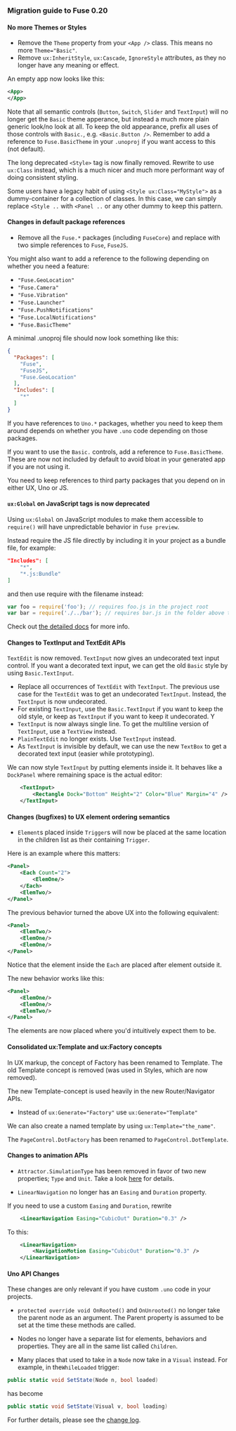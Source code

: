 ### Migration guide to Fuse 0.20

#### No more Themes or Styles

* Remove the `Theme` property from your `<App />` class. This means no more `Theme="Basic"`.
* Remove `ux:InheritStyle`, `ux:Cascade`, `IgnoreStyle` attributes, as they no longer have any meaning or effect.

An empty app now looks like this:

```xml
<App>
</App>
```

Note that all semantic controls (`Button`, `Switch`, `Slider` and `TextInput`) will no longer get the `Basic` theme apperance, but instead a much more plain generic look/no look at all. To keep the old appearance, prefix all uses of those controls with `Basic.`, e.g. `<Basic.Button />`. Remember to add a reference to `Fuse.BasicTheme` in your `.unoproj` if you want access to this (not default).

The long deprecated `<Style>` tag is now finally removed. Rewrite to use `ux:Class` instead, which is a much nicer and much more performant way of doing consistent styling.

Some users have a legacy habit of using `<Style ux:Class="MyStyle">` as a dummy-container for a collection of classes. In this case, we can simply replace `<Style ..` with `<Panel ..` or any other dummy to keep this pattern.


#### Changes in default package references

* Remove all the `Fuse.*` packages (including `FuseCore`) and replace with two simple references to `Fuse`, `FuseJS`.

You might also want to add a reference to the following depending on whether you need a feature:

* `"Fuse.GeoLocation"`
* `"Fuse.Camera"`
* `"Fuse.Vibration"`
* `"Fuse.Launcher"`
* `"Fuse.PushNotifications"`
* `"Fuse.LocalNotifications"`
* `"Fuse.BasicTheme"`

A minimal .unoproj file should now look something like this:

```json
{
  "Packages": [
    "Fuse",
    "FuseJS",
    "Fuse.GeoLocation"
  ],
  "Includes": [
    "*"
  ]
}
```

If you have references to `Uno.*` packages, whether you need to keep them around depends on whether you have `.uno` code depending on those packages.

If you want to use the `Basic.` controls, add a reference to `Fuse.BasicTheme`. These are now not included by default to avoid bloat in your generated app if you are not using it.

You need to keep references to third party packages that you depend on in either UX, Uno or JS.

#### `ux:Global` on JavaScript tags is now deprecated

Using `ux:Global` on JavaScript modules to make them accessible to `require()` will have unpredictable behavior in `fuse preview`.

Instead require the JS file directly by including it in your project as a bundle file, for example:

```json
"Includes": [
    "*",
    "*.js:Bundle"
]
```

and then use require with the filename instead:

```js
var foo = require('foo'); // requires foo.js in the project root
var bar = require('./../bar'); // requires bar.js in the folder above the current file
```

Check out [the detailed docs](fusejs/fusejs.md#importing-modules-by-file-name) for more info.


#### Changes to TextInput and TextEdit APIs

`TextEdit` is now removed. `TextInput` now gives an undecorated text input control. If you want a decorated text input, we can get the old `Basic` style by using `Basic.TextInput`.

* Replace all occurrences of `TextEdit` with `TextInput`. The previous use case for the `TextEdit` was to get an undecorated `TextInput`. Instead, the `TextInput` is now undecorated.
* For existing `TextInput`, use the `Basic.TextInput` if you want to keep the old style, or keep as `TextInput` if you want to keep it undecorated. Y
* `TextInput` is now always single line. To get the multiline version of `TextInput`, use a `TextView` instead.
* `PlainTextEdit` no longer exists. Use `TextInput` instead.
* As `TextInput` is invisible by default, we can use the new `TextBox` to get a decorated text input (easier while prototyping).

We can now style `TextInput` by putting elements inside it. It behaves like a `DockPanel` where remaining space is the actual editor:
```xml
	<TextInput>
		<Rectangle Dock="Bottom" Height="2" Color="Blue" Margin="4" />
	</TextInput>
```

#### Changes (bugfixes) to UX element ordering semantics

* `Element`s placed inside `Trigger`s will now be placed at the same location in the children list as their containing `Trigger`.

Here is an example where this matters:

```xml
<Panel>
	<Each Count="2">
		<ElemOne/>
	</Each>
	<ElemTwo/>
</Panel>
```

The previous behavior turned the above UX into the following equivalent:

```xml
<Panel>
	<ElemTwo/>
	<ElemOne/>
	<ElemOne/>
</Panel>
```
Notice that the element inside the `Each` are placed after element outside it.

The new behavior works like this:

```xml
<Panel>
	<ElemOne/>
	<ElemOne/>
	<ElemTwo/>
</Panel>
```

The elements are now placed where you'd intuitively expect them to be.

#### Consolidated ux:Template and ux:Factory concepts

In UX markup, the concept of Factory has been renamed to Template. The old Template concept is removed (was used in Styles, which are now removed).

The new Template-concept is used heavily in the new Router/Navigator APIs.

* Instead of `ux:Generate="Factory"` use `ux:Generate="Template"`

We can also create a named template by using `ux:Template="the_name"`.

The `PageControl.DotFactory` has been renamed to `PageControl.DotTemplate`.


#### Changes to animation APIs

* `Attractor.SimulationType` has been removed in favor of two new properties; `Type` and `Unit`. Take a look [here](https://www.fusetools.com/learn/reference/fuse/animations/attractor_1) for details.

* `LinearNavigation` no longer has an `Easing` and `Duration` property.

If you need to use a custom `Easing` and `Duration`, rewrite

```xml
	<LinearNavigation Easing="CubicOut" Duration="0.3" />
```

To this:

```xml
	<LinearNavigation>
		<NavigationMotion Easing="CubicOut" Duration="0.3" />
	</LinearNavigation>
```

#### Uno API Changes

These changes are only relevant if you have custom `.uno` code in your projects.

* `protected override void OnRooted()` and `OnUnrooted()` no longer take the parent node as an argument. The Parent property is assumed to be set at the time these methods are called.

* Nodes no longer have a separate list for elements, behaviors and properties. They are all in the same list called `Children`.

* Many places that used to take in a `Node` now take in a `Visual` instead.
  For example, in the`WhileLoaded` trigger:

```csharp
public static void SetState(Node n, bool loaded)
```
has become
```csharp
public static void SetState(Visual v, bool loading)
```


For further details, please see the [change log](https://fuse-open.github.io/downloads).
